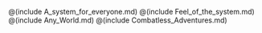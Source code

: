 
@(include A_system_for_everyone.md)
@(include Feel_of_the_system.md)
@(include Any_World.md)
@(include Combatless_Adventures.md)
